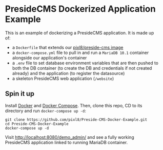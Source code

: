 # PresideCMS Dockerized Application Example

This is an example of dockerizing a PresideCMS application. It is made up of:

* a `Dockerfile` that extends our [pixl8/preside-cms image](https://hub.docker.com/r/pixl8/preside-cms/) 
* a `docker-compose.yml` file to pull in and run a `MariaDB 10.1` container alongside our application's container
* a `.env` file to set database environment variables that are then pushed to both the DB container (to create the DB and credentials if not created already) and the application (to register the datasource)
* a skeleton PresideCMS web application (`/website`)

## Spin it up

Install [Docker]() and [Docker Compose](). Then, clone this repo, CD to its directory and run `docker-compose up -d`:

```
git clone https://github.com/pixl8/Preside-CMS-Docker-Example.git
cd Preside-CMS-Docker-Example
docker-compose up -d
```

Visit [http://localhost:8080/demo_admin/](http://localhost:8080/demo_admin/) and see a fully working PresideCMS application linked to running MariaDB container.
